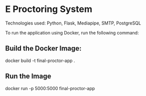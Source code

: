 # E Proctoring System

Technologies used: Python, Flask, Mediapipe, SMTP, PostgreSQL

To run the application using Docker, run the following command:

## Build the Docker Image:

docker build -t final-proctor-app .

## Run the Image

docker run -p 5000:5000 final-proctor-app
